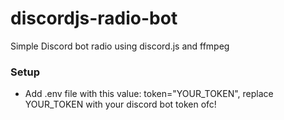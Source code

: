 # discordjs-radio-bot
Simple Discord bot radio using discord.js and ffmpeg

### Setup
* Add .env file with this value: token="YOUR_TOKEN", replace YOUR_TOKEN with your discord bot token ofc!
